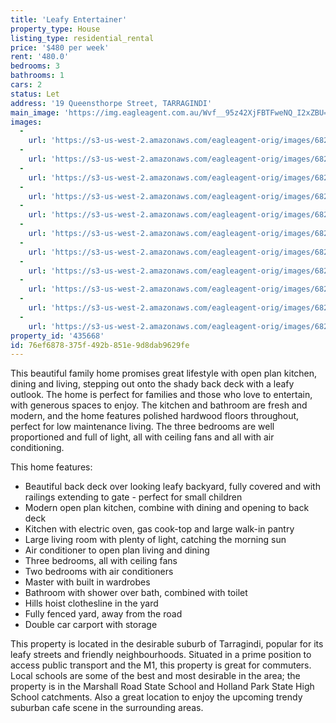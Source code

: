 ```yaml
---
title: 'Leafy Entertainer'
property_type: House
listing_type: residential_rental
price: '$480 per week'
rent: '480.0'
bedrooms: 3
bathrooms: 1
cars: 2
status: Let
address: '19 Queensthorpe Street, TARRAGINDI'
main_image: 'https://img.eagleagent.com.au/Wvf__95z42XjFBTFweNQ_I2xZBU=/1280x854/smart/https://s3-us-west-2.amazonaws.com/eagleagent-orig/images/6826589/418768722-image-M.jpg'
images:
  -
    url: 'https://s3-us-west-2.amazonaws.com/eagleagent-orig/images/6826599/418768722-image-J.jpg'
  -
    url: 'https://s3-us-west-2.amazonaws.com/eagleagent-orig/images/6826598/418768722-image-I.jpg'
  -
    url: 'https://s3-us-west-2.amazonaws.com/eagleagent-orig/images/6826597/418768722-image-H.jpg'
  -
    url: 'https://s3-us-west-2.amazonaws.com/eagleagent-orig/images/6826596/418768722-image-G.jpg'
  -
    url: 'https://s3-us-west-2.amazonaws.com/eagleagent-orig/images/6826595/418768722-image-F.jpg'
  -
    url: 'https://s3-us-west-2.amazonaws.com/eagleagent-orig/images/6826594/418768722-image-E.jpg'
  -
    url: 'https://s3-us-west-2.amazonaws.com/eagleagent-orig/images/6826593/418768722-image-D.jpg'
  -
    url: 'https://s3-us-west-2.amazonaws.com/eagleagent-orig/images/6826592/418768722-image-C.jpg'
  -
    url: 'https://s3-us-west-2.amazonaws.com/eagleagent-orig/images/6826591/418768722-image-B.jpg'
  -
    url: 'https://s3-us-west-2.amazonaws.com/eagleagent-orig/images/6826590/418768722-image-A.jpg'
  -
    url: 'https://s3-us-west-2.amazonaws.com/eagleagent-orig/images/6826589/418768722-image-M.jpg'
property_id: '435668'
id: 76ef6878-375f-492b-851e-9d8dab9629fe
---
```

This beautiful family home promises great lifestyle with open plan kitchen, dining and living, stepping out onto the shady back deck with a leafy outlook. The home is perfect for families and those who love to entertain, with generous spaces to enjoy. The kitchen and bathroom are fresh and modern, and the home features polished hardwood floors throughout, perfect for low maintenance living. The three bedrooms are well proportioned and full of light, all with ceiling fans and all with air conditioning.

This home features:

*  Beautiful back deck over looking leafy backyard, fully covered and with railings extending to gate - perfect for small children
*  Modern open plan kitchen, combine with dining and opening to back deck
*  Kitchen with electric oven, gas cook-top and large walk-in pantry
*  Large living room with plenty of light, catching the morning sun
*  Air conditioner to open plan living and dining
*  Three bedrooms, all with ceiling fans
*  Two bedrooms with air conditioners
*  Master with built in wardrobes
*  Bathroom with shower over bath, combined with toilet
*  Hills hoist clothesline in the yard
*  Fully fenced yard, away from the road
*  Double car carport with storage

This property is located in the desirable suburb of Tarragindi, popular for its leafy streets and friendly neighbourhoods. Situated in a prime position to access public transport and the M1, this property is great for commuters. Local schools are some of the best and most desirable in the area; the property is in the Marshall Road State School and Holland Park State High School catchments. Also a great location to enjoy the upcoming trendy suburban cafe scene in the surrounding areas.